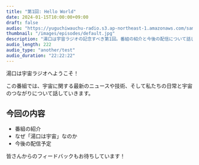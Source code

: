 ```yaml
---
title: "第1回: Hello World"
date: 2024-01-15T10:00:00+09:00
draft: false
audio: "https://yuguchiwauchu-radio.s3.ap-northeast-1.amazonaws.com/sample.mp3"
thumbnail: "/images/episodes/default.jpg"
description: "湯口は宇宙ラジオの記念すべき第1回。番組の紹介と今後の配信について話します。"
audio_length: 222
audio_type: "another/test"
audio_duration: "22:22:22"
---
```


湯口は宇宙ラジオへようこそ！

この番組では、宇宙に関する最新のニュースや技術、そして私たちの日常と宇宙のつながりについて話していきます。

## 今回の内容

- 番組の紹介
- なぜ「湯口は宇宙」なのか
- 今後の配信予定

皆さんからのフィードバックもお待ちしています！
